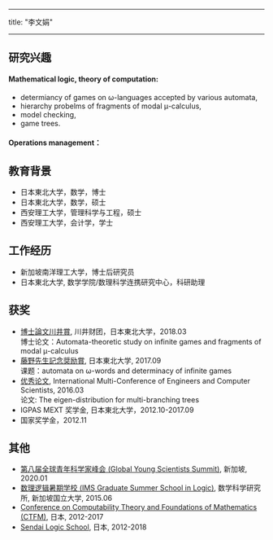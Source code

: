 
---
title: "李文娟"

---

## 研究兴趣
#### Mathematical logic, theory of computation: 
- determiancy of games on ω-languages accepted by various automata, 
- hierarchy probelms of fragments of modal μ-calculus,  
- model checking, 
- game trees.

#### Operations management：

## 教育背景
- 日本東北大学，数学，博士
- 日本東北大学，数学，硕士
- 西安理工大学，管理科学与工程，硕士
- 西安理工大学，会计学，学士

## 工作经历
- 新加坡南洋理工大学，博士后研究员
- 日本東北大学, 数学学院/数理科学连携研究中心，科研助理

## 获奖
- [博士論文川井賞](http://www.sci.tohoku.ac.jp/news/20180313-9567.html), 川井财团，日本東北大学，2018.03\
  博士论文：Automata-theoretic study on infinite games and fragments of modal μ-calculus
- [藤野先生記念奨励賞](https://www.tohoku.ac.jp/japanese/2017/09/news20170929-01.html), 日本東北大学, 2017.09\
  课题：automata on ω-words and determinacy of infinite games
- [优秀论文](http://www.iaeng.org/publication/IMECS2016/), International Multi-Conference of Engineers and Computer Scientists, 2016.03\
  论文: The eigen-distribution for multi-branching trees
- IGPAS MEXT 奖学金, 日本東北大学，2012.10-2017.09
- 国家奖学金，2012.11

## 其他
- [第八届全球青年科学家峰会 (Global Young Scientists Summit)](https://www.nrf.gov.sg/gyss/features/gyss-2020-highlights), 新加坡, 2020.01
- [数理逻辑暑期学校 (IMS Graduate Summer School in Logic)](https://imsarchives.nus.edu.sg/oldwww/Programs/015logicss/ss.html), 数学科学研究所, 新加坡国立大学, 2015.06
- [Conference on Computability Theory and Foundations of Mathematics (CTFM)](https://sendailogic.com/ctfm/), 日本,  2012-2017
- [Sendai Logic School](https://sendailogic.com/sls/), 日本, 2012-2018